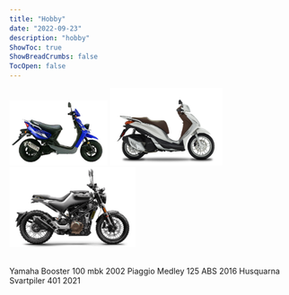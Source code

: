 ```yaml
---
title: "Hobby"
date: "2022-09-23"
description: "hobby"
ShowToc: true
ShowBreadCrumbs: false
TocOpen: false
---
```


<img src="/booster.png" alt="alt" width="175"/> <img src="/medley.png" alt="alt" width="200"/> <img src="/husky.png" alt="alt" width="225"/>

<br>
Yamaha Booster 100 mbk 2002
Piaggio Medley 125 ABS 2016
Husquarna Svartpiler 401 2021 